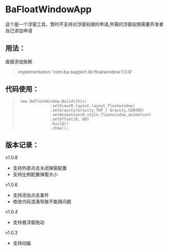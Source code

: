 # BaFloatWindowApp
这个是一个浮窗工具，暂时不支持对浮窗权限的申请,所需的浮窗权限需要开发者自己添加申请
## 用法：

直接添加依赖
> implementation 'com.ba.support.lib:floatwindow:1.0.6'

## 代码使用：
>      new BaFloatWindow.Build(this)
>                   .setView(R.layout.layout_floatwindow)
>                   .setGravity(Gravity.TOP | Gravity.CENTER)
>                   .setAnimation(R.style.floatwindow_animation)
>                   .setOffset(0, 80)
>                   .build()
>                   .show();

## 版本记录：
v1.0.8
- 支持外部点击关闭弹窗配置
- 支持比例配置弹窗大小

v1.0.6
- 支持添加点击事件
- 修改代码混淆导致不能用问题

v1.0.4
- 支持悬浮窗拖动

v1.0.3
- 支持动画

